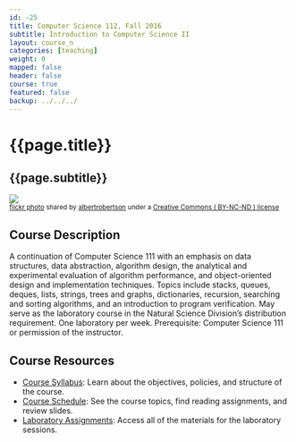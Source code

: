 ```yaml
---
id: -25
title: Computer Science 112, Fall 2016
subtitle: Introduction to Computer Science II
layout: course_n
categories: [teaching]
weight: 0
mapped: false
header: false
course: true
featured: false
backup: ../../../
---
```


# {{page.title}}

## {{page.subtitle}}

<a title="John McClean Triptych II" href="https://flickr.com/photos/alexanderjfrobertson/24718491911"><img class="img-responsive-tight" src="https://farm2.static.flickr.com/1473/24718491911_9e353def47_z.jpg" /></a><br /><small><a title="John McClean Triptych II" href="https://flickr.com/photos/alexanderjfrobertson/24718491911">flickr photo</a> shared by <a href="https://flickr.com/people/alexanderjfrobertson">albertrobertson</a> under a <a href="https://creativecommons.org/licenses/by-nc-nd/2.0/">Creative Commons ( BY-NC-ND ) license</a> </small>

## Course Description

A continuation of Computer Science 111 with an emphasis on data structures, data abstraction, algorithm design, the
analytical and experimental evaluation of algorithm performance, and object-oriented design and implementation
techniques. Topics include stacks, queues, deques, lists, strings, trees and graphs, dictionaries, recursion, searching
and sorting algorithms, and an introduction to program verification. May serve as the laboratory course in the Natural
Science Division’s distribution requirement. One laboratory per week.  Prerequisite: Computer Science 111 or permission
of the instructor.

## Course Resources

<ul class="fa-ul">

<li><i class="fa-li fa fa-arrow-right"></i><a href="{{site.baseurl}}teaching/cs112F2016/provide/syllabus/cs112F2016_syllabus.pdf"
class="major">Course Syllabus</a>: Learn about the objectives, policies, and structure of the course.

<li><i class="fa-li fa fa-arrow-right"></i><a href="{{site.baseurl}}teaching/cs112F2016/schedule/"
class="major">Course Schedule</a>: See the course topics, find reading assignments, and review slides.

<li><i class="fa-li fa fa-arrow-right"></i><a href="{{site.baseurl}}teaching/cs112F2016/laboratories/"
class="major">Laboratory Assignments</a>: Access all of the materials for the laboratory sessions.

</ul>
